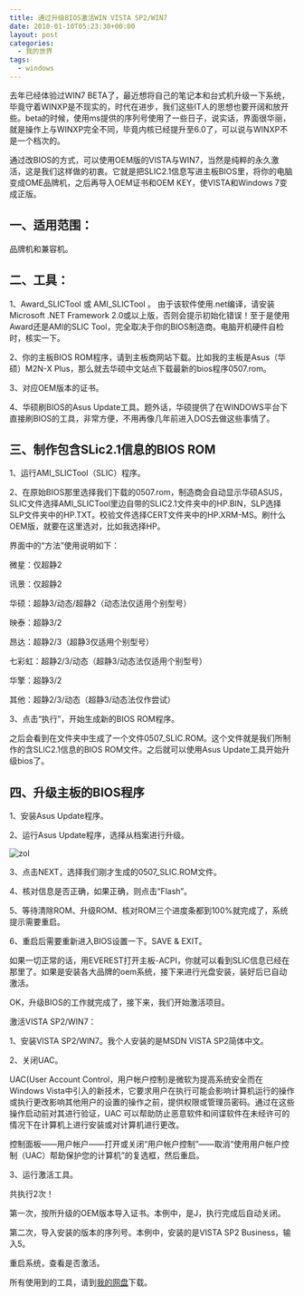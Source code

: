 ```yaml
---
title: 通过升级BIOS激活WIN VISTA SP2/WIN7
date: 2010-01-10T05:23:30+00:00
layout: post
categories:
  - 我的世界
tags:
  - windows
---
```


去年已经体验过WIN7 BETA了，最近想将自己的笔记本和台式机升级一下系统，毕竟守着WINXP是不现实的，时代在进步，我们这些IT人的思想也要开阔和放开些。beta的时候，使用ms提供的序列号使用了一些日子，说实话，界面很华丽，就是操作上与WINXP完全不同，毕竟内核已经提升至6.0了，可以说与WINXP不是一个档次的。

通过改BIOS的方式，可以使用OEM版的VISTA与WIN7，当然是纯粹的永久激活，这是我们这样做的初衷。它就是把SLIC2.1信息写进主板BIOS里，将你的电脑变成OME品牌机，之后再导入OEM证书和OEM KEY，使VISTA和Windows 7变成正版。

## 一、适用范围：

品牌机和兼容机。

## 二、工具：

1、Award_SLICTool 或 AMI_SLICTool 。 由于该软件使用.net编译，请安装Microsoft .NET Framework 2.0或以上版，否则会提示初始化错误！至于是使用Award还是AMI的SLIC Tool，完全取决于你的BIOS制造商。电脑开机硬件自检时，核实一下。

2、你的主板BIOS ROM程序，请到主板商网站下载。比如我的主板是Asus（华硕）M2N-X Plus，那么就去华硕中文站点下载最新的bios程序0507.rom。

3、对应OEM版本的证书。

4、华硕刷BIOS的Asus Update工具。题外话，华硕提供了在WINDOWS平台下直接刷BIOS的工具，非常方便，不用再像几年前进入DOS去做这些事情了。
<!--more-->
## 三、制作包含SLic2.1信息的BIOS ROM

1、运行AMI_SLICTool（SLIC）程序。

2、在原始BIOS那里选择我们下载的0507.rom，制造商会自动显示华硕ASUS，SLIC文件选择AMI_SLICTool里边自带的SLIC2.1文件夹中的HP.BIN，SLP选择SLP文件夹中的HP.TXT。校验文件选择CERT文件夹中的HP.XRM-MS。刷什么OEM版，就要在这里选对，比如我选择HP。

界面中的“方法”使用说明如下：

微星：仅超静2

讯景：仅超静2

华硕：超静3/动态/超静2（动态法仅适用个别型号）

映泰：超静3/2

昂达：超静2/3（超静3仅适用个别型号）

七彩虹：超静2/3/动态（超静3/动态法仅适用个别型号）

华擎：超静3/2

其他：超静2/3/动态（超静3/动态法仅作尝试）

3、点击“执行”，开始生成新的BIOS ROM程序。

之后会看到在文件夹中生成了一个文件0507_SLIC.ROM。这个文件就是我们所制作的含SLIC2.1信息的BIOS ROM文件。之后就可以使用Asus Update工具开始升级bios了。

## 四、升级主板的BIOS程序

1、安装Asus Update程序。

2、运行Asus Update程序，选择从档案进行升级。

![zol](https://img8.zol.com.cn/bbs/upload/4472/4471435_0500.gif)

3、点击NEXT，选择我们刚才生成的0507_SLIC.ROM文件。

4、核对信息是否正确，如果正确，则点击“Flash”。

5、等待清除ROM、升级ROM、核对ROM三个进度条都到100%就完成了，系统提示需要重启。

6、重启后需要重新进入BIOS设置一下。SAVE & EXIT。

如果一切正常的话，用EVEREST打开主板-ACPI，你就可以看到SLIC信息已经在那里了。如果是安装各大品牌的oem系统，接下来进行光盘安装，装好后已自动激活。

OK，升级BIOS的工作就完成了，接下来，我们开始激活项目。

激活VISTA SP2/WIN7：

1、安装VISTA SP2/WIN7。我个人安装的是MSDN VISTA SP2简体中文。

2、关闭UAC。

UAC(User Account Control，用户帐户控制)是微软为提高系统安全而在Windows Vista中引入的新技术，它要求用户在执行可能会影响计算机运行的操作或执行更改影响其他用户的设置的操作之前，提供权限或管理员‌密码。通过在这些操作启动前对其进行验证，UAC 可以帮助防止恶意软件和间谍软件在未经许可的情况下在计算机上进行安装或对计算机进行更改。

控制面板——用户帐户——打开或关闭“用户帐户控制”——取消“使用用户帐户控制（UAC）帮助保护您的计算机”的复选框，然后重启。

3、运行激活工具。

共执行2次！

第一次，按所升级的OEM版本导入证书。本例中，是J，执行完成后自动关闭。

第二次，导入安装的版本的序列号。本例中，安装的是VISTA SP2 Business，输入5。

重启系统，查看是否激活。

所有使用到的工具，请到[我的网盘](http://cid-574f8e37bafc4791.skydrive.live.com/browse.aspx/.Public/vista)下载。